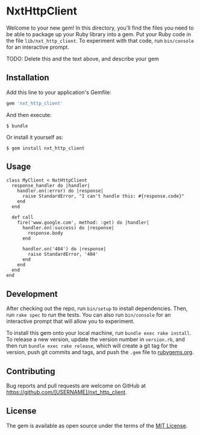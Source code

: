 # NxtHttpClient

Welcome to your new gem! In this directory, you'll find the files you need to be able to package up your Ruby library into a gem. Put your Ruby code in the file `lib/nxt_http_client`. To experiment with that code, run `bin/console` for an interactive prompt.

TODO: Delete this and the text above, and describe your gem

## Installation

Add this line to your application's Gemfile:

```ruby
gem 'nxt_http_client'
```

And then execute:

    $ bundle

Or install it yourself as:

    $ gem install nxt_http_client

## Usage

```
class MyClient < NxtHttpClient
  response_handler do |handler|
    handler.on(:error) do |response|
      raise StandardError, "I can't handle this: #{response.code}"
    end
  end
  
  def call
    fire('www.google.com', method: :get) do |handler|
      handler.on(:success) do |response|
        response.body
      end
      
      handler.on('404') do |response|
        raise StandardError, '404'
      end
    end
  end
end
```

## Development

After checking out the repo, run `bin/setup` to install dependencies. Then, run `rake spec` to run the tests. You can also run `bin/console` for an interactive prompt that will allow you to experiment.

To install this gem onto your local machine, run `bundle exec rake install`. To release a new version, update the version number in `version.rb`, and then run `bundle exec rake release`, which will create a git tag for the version, push git commits and tags, and push the `.gem` file to [rubygems.org](https://rubygems.org).

## Contributing

Bug reports and pull requests are welcome on GitHub at https://github.com/[USERNAME]/nxt_http_client.

## License

The gem is available as open source under the terms of the [MIT License](https://opensource.org/licenses/MIT).
